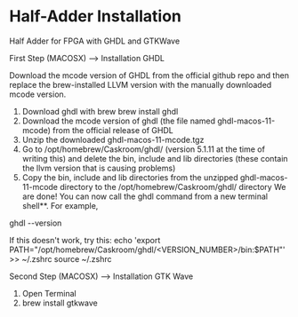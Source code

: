 # Half-Adder Installation
Half Adder for FPGA with GHDL and GTKWave

First Step (MACOSX) --> Installation GHDL 

Download the mcode version of GHDL from the official github repo and then replace the brew-installed LLVM version with the manually downloaded mcode version.

1. Download ghdl with brew
brew install ghdl
2. Download the mcode version of ghdl (the file named ghdl-macos-11-mcode) from the official release of GHDL
3. Unzip the downloaded ghdl-macos-11-mcode.tgz
4. Go to /opt/homebrew/Caskroom/ghdl/<version> (version 5.1.11 at the time of writing this) and delete the bin, include and lib directories (these contain the llvm version that is causing problems)
5. Copy the bin, include and lib directories from the unzipped ghdl-macos-11-mcode directory to the /opt/homebrew/Caskroom/ghdl/<version> directory
We are done! You can now call the ghdl command from a new terminal shell**. For example,

ghdl --version

If this doesn't work, try this:
echo 'export PATH="/opt/homebrew/Caskroom/ghdl/<VERSION_NUMBER>/bin:$PATH"' >> ~/.zshrc
source ~/.zshrc

Second Step (MACOSX) --> Installation GTK Wave

1. Open Terminal
2. brew install gtkwave 
